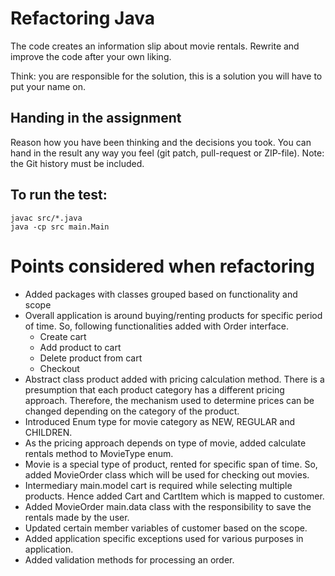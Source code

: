 # Refactoring Java

The code creates an information slip about movie rentals.
Rewrite and improve the code after your own liking.

Think: you are responsible for the solution, this is a solution you will have to put your name on.


## Handing in the assignment

Reason how you have been thinking and the decisions you took. 
You can hand in the result any way you feel (git patch, pull-request or ZIP-file).
Note: the Git history must be included.


## To run the test:

```
javac src/*.java
java -cp src main.Main
```

# Points considered when refactoring

* Added packages with classes grouped based on functionality and scope
* Overall application is around buying/renting products for specific period of time. So, following functionalities added with Order interface.
    * Create cart
    * Add product to cart
    * Delete product from cart
    * Checkout
* Abstract class product added with pricing calculation method. There is a presumption that each product category has a different pricing approach. Therefore, the mechanism used to determine prices can be changed depending on the category of the product.
* Introduced Enum type for movie category as NEW, REGULAR and CHILDREN.
* As the pricing approach depends on type of movie, added calculate rentals method to MovieType enum.
* Movie is a special type of product, rented for specific span of time. So, added MovieOrder class which will be used for checking out movies.
* Intermediary main.model cart is required while selecting multiple products. Hence added Cart and CartItem which is mapped to customer.
* Added MovieOrder main.data class with the responsibility to save the rentals made by the user.
* Updated certain member variables of customer based on the scope.
* Added application specific exceptions used for various purposes in application.
* Added validation methods for processing an order.